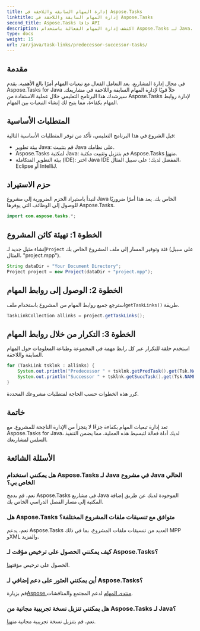 ```yaml
---
title: إدارة المهام السابقة واللاحقة في Aspose.Tasks
linktitle: إدارة المهام السابقة واللاحقة في Aspose.Tasks
second_title: Aspose.Tasks جافا API
description: اكتشف إدارة المهام الفعالة باستخدام Aspose.Tasks لـ Java. التعامل بسهولة مع المهام السابقة واللاحقة في مشاريعك. تحميل النسخة التجريبية المجانية من الآن!
type: docs
weight: 15
url: /ar/java/task-links/predecessor-successor-tasks/
---
```

## مقدمة
في مجال إدارة المشاريع، يعد التعامل الفعال مع تبعيات المهام أمرًا بالغ الأهمية. يقدم Aspose.Tasks for Java حلاً قويًا لإدارة المهام السابقة واللاحقة في مشاريعك. سيرشدك هذا البرنامج التعليمي خلال عملية الاستفادة من Aspose.Tasks لإدارة روابط المهام بكفاءة، مما يتيح لك إنشاء التبعيات بين المهام.
## المتطلبات الأساسية
قبل الشروع في هذا البرنامج التعليمي، تأكد من توفر المتطلبات الأساسية التالية:
- بيئة تطوير Java: قم بتثبيت Java على نظامك.
-  Aspose.Tasks لمكتبة Java: قم بتنزيل وتثبيت مكتبة Aspose.Tasks من[هنا](https://releases.aspose.com/tasks/java/).
- بيئة التطوير المتكاملة (IDE): اختر Java IDE المفضل لديك؛ على سبيل المثال، Eclipse أو IntelliJ.
## حزم الاستيراد
لنبدأ باستيراد الحزم الضرورية إلى مشروع Java الخاص بك. يعد هذا أمرًا ضروريًا للوصول إلى الوظائف التي يوفرها Aspose.Tasks.
```java
import com.aspose.tasks.*;
```
## الخطوة 1: تهيئة كائن المشروع
 إنشاء مثيل جديد لـ`Project` فئة وتوفير المسار إلى ملف المشروع الخاص بك (على سبيل المثال، "project.mpp").
```java
String dataDir = "Your Document Directory";
Project project = new Project(dataDir + "project.mpp");
```
## الخطوة 2: الوصول إلى روابط المهام
 استرجع جميع روابط المهام من المشروع باستخدام ملف`getTaskLinks()` طريقة.
```java
TaskLinkCollection allinks = project.getTaskLinks();
```
## الخطوة 3: التكرار من خلال روابط المهام
استخدم حلقة للتكرار عبر كل رابط مهمة في المجموعة وطباعة المعلومات حول المهام السابقة واللاحقة.
```java
for (TaskLink tsklnk : allinks) {
    System.out.println("Predecessor " + tsklnk.getPredTask().get(Tsk.NAME));
    System.out.println("Successor " + tsklnk.getSuccTask().get(Tsk.NAME));
}
```
كرر هذه الخطوات حسب الحاجة لمتطلبات مشروعك المحددة.
## خاتمة
تعد إدارة تبعيات المهام بكفاءة جزءًا لا يتجزأ من الإدارة الناجحة للمشروع. مع Aspose.Tasks for Java، لديك أداة فعالة لتبسيط هذه العملية، مما يضمن التنفيذ السلس لمشاريعك.
## الأسئلة الشائعة
### هل يمكنني استخدام Aspose.Tasks لـ Java في مشروع Java الحالي الخاص بي؟
نعم، قم بدمج Aspose.Tasks في مشاريع Java الموجودة لديك عن طريق إضافة المكتبة إلى مسار الفصل الدراسي الخاص بك.
### هل Aspose.Tasks متوافق مع تنسيقات ملفات المشروع المختلفة؟
نعم، يدعم Aspose.Tasks العديد من تنسيقات ملفات المشروع، بما في ذلك MPP وXML والمزيد.
### كيف يمكنني الحصول على ترخيص مؤقت لـ Aspose.Tasks؟
 الحصول على ترخيص مؤقت[هنا](https://purchase.aspose.com/temporary-license/).
### أين يمكنني العثور على دعم إضافي لـ Aspose.Tasks؟
 قم بزيارة[Aspose.منتدى المهام](https://forum.aspose.com/c/tasks/15) لدعم المجتمع والمناقشات.
### هل يمكنني تنزيل نسخة تجريبية مجانية من Aspose.Tasks لـ Java؟
 نعم، قم بتنزيل نسخة تجريبية مجانية من[هنا](https://releases.aspose.com/).